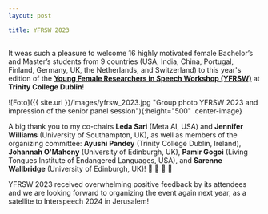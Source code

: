 ```yaml
---
layout: post

title: YFRSW 2023
---
```


It weas such a pleasure to welcome 16 highly motivated female Bachelor’s and Master’s students from 9 countries 
(USA, India, China, Portugal, Finland, Germany, UK, the Netherlands, and Switzerland) to this year's edition of the
<a href="https://sites.google.com/view/yfrsw-2023" target="_blank" rel="noopener"><strong>Young Female Researchers in Speech
Workshop (YFRSW)</strong></a> at <strong>Trinity College Dublin</strong>!

![Foto]({{ site.url }}/images/yfrsw_2023.jpg "Group photo YFRSW 2023 and impression of the senior panel session"){:height="500" .center-image}

A big thank you to my co-chairs <strong>Leda Sari</strong> (Meta AI, USA) and <strong>Jennifer Williams</strong> (University of Southampton, UK),
as well as members of the organizing committee: <strong>Ayushi Pandey</strong> (Trinity College Dublin, Ireland), <strong>Johannah O'Mahony</strong> 
(University of Edinburgh, UK), <strong>Pamir Gogoi</strong> (Living Tongues Institute of Endangered Languages, USA), and <strong>Sarenne Wallbridge</strong> 
(University of Edinburgh, UK)! &#128154; &#x1F49A; &#129293; &#129505;

YFRSW 2023 received overwhelming positive feedback by its attendees and we are looking forward to organizing the event again next year, 
as a satellite to Interspeech 2024 in Jerusalem!
